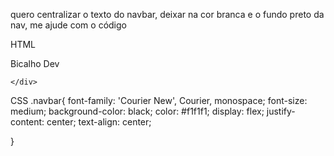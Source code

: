 quero centralizar o texto do navbar, deixar na cor branca e o fundo preto da nav, me ajude com o código 

HTML
<!DOCTYPE html>
<html lang="pt-BR">
<head>
    <meta charset="UTF-8">
    <meta name="viewport" content="width=device-width, initial-scale=1.0">
    <title>Bicalho Dev</title>
</head>
<body>
    <navbar class="navbar">
        <Div class="Logo__navbar">Bicalho Dev</Div>
    </navbar>
    <div class="corpo">

    </div>
</body>
</html>

CSS
.navbar{
    font-family: 'Courier New', Courier, monospace;
    font-size: medium;
    background-color: black;
    color: #f1f1f1;
    display: flex;
    justify-content: center;
    text-align: center;
    
}